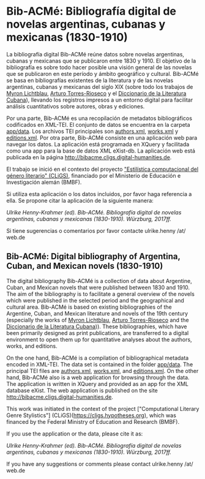 # Bib-ACMé: Bibliografía digital de novelas argentinas, cubanas y mexicanas (1830-1910)

La bibliografía digital Bib-ACMé reúne datos sobre novelas argentinas, cubanas y mexicanas que se publicaron entre 1830 y 1910. El objetivo de la bibliografía es sobre todo hacer posible una visión general de las novelas que se publicaron en este período y ámbito geográfico y cultural. Bib-ACMé se basa en bibliografías existentes de la literatura y de las novelas argentinas, cubanas y mexicanas del siglo XIX (sobre todo los trabajos de [Myron Lichtblau](https://catalog.hathitrust.org/Record/003156022), [Arturo Torres-Rioseco](https://catalog.hathitrust.org/Record/001168729) y el [Diccionario de la Literatura Cubana](http://www.cervantesvirtual.com/obra/diccionario-de-la-literatura-cubana--0/)), llevando los registros impresos a un entorno digital para facilitar análisis cuantitativos sobre autores, obras y ediciones.

Por una parte, Bib-ACMé es una recopilación de metadatos bibliográficos codificados en XML-TEI. El conjunto de datos se encuentra en la carpeta [app/data](app/data). Los archivos TEI principales son [authors.xml](app/data/authors.xml), [works.xml](app/data/works.xml) y [editions.xml](app/data/editions.xml). Por otra parte, Bib-ACMé consiste en una aplicación web para navegar los datos. La aplicación está programada en XQuery y facilitada como una app para la base de datos XML eXist-db. La aplicación web está publicada en la página http://bibacme.cligs.digital-humanities.de.

El trabajo se inició en el contexto del proyecto ["Estilística computacional del género literario" (CLiGS)](https://cligs.hypotheses.org), financiado por el Ministerio de Educación e Investigación alemán (BMBF).

Si utiliza esta aplicación o los datos incluidos, por favor haga referencia a ella. Se propone citar la aplicación de la siguiente manera: 

*Ulrike Henny-Krahmer (ed). Bib-ACMé. Bibliografía digital de novelas argentinas, cubanas y mexicanas (1830-1910). Würzburg, 2017ff.*

Si tiene sugerencias o comentarios por favor contacte ulrike.henny /at/ web.de

## Bib-ACMé: Digital bibliography of Argentina, Cuban, and Mexican novels (1830-1910)

The digital bibliography Bib-ACMé is a collection of data about Argentine, Cuban, and Mexican novels that were published between 1830 and 1910. The aim of the bibliography is to facilitate a general overview of the novels which were published in the selected period and the geographical and cultural area. Bib-ACMé is based on existing bibliographies of the Argentine, Cuban, and Mexican literature and novels of the 19th century (especially the works of [Myron Lichtblau](https://catalog.hathitrust.org/Record/003156022), [Arturo Torres-Rioseco](https://catalog.hathitrust.org/Record/001168729) and the [Diccionario de la Literatura Cubana](http://www.cervantesvirtual.com/obra/diccionario-de-la-literatura-cubana--0/))). These bibliographies, which have been primarily designed as print publications, are transferred to a digital environment to open them up for quantitative analyses about the authors, works, and editions.

On the one hand, Bib-ACMé is a compilation of bibliographical metadata encoded in XML-TEI. The data set is contained in the folder [app/data](app/data). The principal TEI files are [authors.xml](app/data/authors.xml), [works.xml](app/data/works.xml), and [editions.xml](app/data/editions.xml). On the other hand, Bib-ACMé also is a web application for browsing through the data. The application is written in XQuery and provided as an app for the XML database eXist. The web application is published on the site http://bibacme.cligs.digital-humanities.de.

This work was initiated in the context of the project ["Computational Literary Genre Stylistics"] (CLiGS)(https://cligs.hypotheses.org), which was financed by the Federal Ministry of Education and Research (BMBF).

If you use the application or the data, please cite it as:

*Ulrike Henny-Krahmer (ed). Bib-ACMé. Bibliografía digital de novelas argentinas, cubanas y mexicanas (1830-1910). Würzburg, 2017ff.*

If you have any suggestions or comments please contact ulrike.henny /at/ web.de
